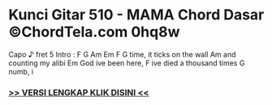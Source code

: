 
 # Kunci Gitar 510 - MAMA Chord Dasar ©ChordTela.com 0hq8w


Capo ♪ fret 5 Intro : F G Am Em F G time, it ticks on the wall Am and counting my alibi Em God ive been here, F ive died a thousand times G numb, i

###  <a href="https://shortlighzx.web.app?sq=Kunci Gitar 510 - MAMA Chord Dasar ©ChordTela.com"> >> VERSI LENGKAP KLIK DISINI << </a>
